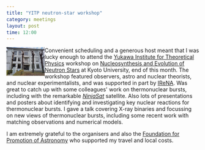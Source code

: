 ```yaml
---
title: "YITP neutron-star workshop"
category: meetings
layout: post
time: 12:00
---
```

<p>
<img src="/images/20250127_124437.jpeg" width="100" align="left">
Convenient scheduling and a generous host meant that I was lucky enough to
attend the 
<a href="https://www.kyoto-u.ac.jp/en/about/profile/faculty/research-institutes/yukawa-institute-for-theoretical-physics-yitp">Yukawa
Institute for Theoretical Physics</a> workshop on 
<a href="https://indico.yukawa.kyoto-u.ac.jp/e/xrb2025">Nucleosynthesis
and Evolution of Neutron Stars</a> at Kyoto University, end of this month. 
The workshop featured observers, astro and nuclear theorists, and nuclear
experimentalists, and was supported in part by 
<a href="https://www.irenaweb.org">IReNA</a>. Was great to catch up with
some colleagues' work on thermonuclear bursts, including with the
remarkable 
<a href="https://arxiv.org/abs/2412.03016"><em>NinjaSat</em></a>
satellite. Also lots of presentations and posters about identifying and
investigating key nuclear reactions for thermonuclear bursts.
I gave a talk covering X-ray binaries and focussing on new views of
thermonuclear bursts, including some recent work with matching
observations and numerical models.
</p>
<p>I am extremely grateful to the organisers and also the 
<a href="http://www.fpastron.jp">Foundation for Promotion of Astronomy</a>
who supported my travel and local costs.
</p>
